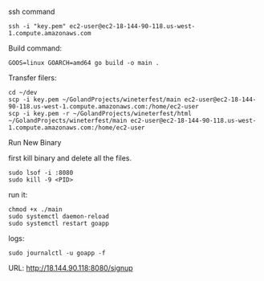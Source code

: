 ssh command

```
ssh -i "key.pem" ec2-user@ec2-18-144-90-118.us-west-1.compute.amazonaws.com
```

Build command:

```
GOOS=linux GOARCH=amd64 go build -o main .
```

Transfer filers:


```
cd ~/dev 
scp -i key.pem ~/GolandProjects/wineterfest/main ec2-user@ec2-18-144-90-118.us-west-1.compute.amazonaws.com:/home/ec2-user
scp -i key.pem -r ~/GolandProjects/wineterfest/html ~/GolandProjects/wineterfest/main ec2-user@ec2-18-144-90-118.us-west-1.compute.amazonaws.com:/home/ec2-user
```

Run New Binary

first kill binary and delete all the files.

```
sudo lsof -i :8080
sudo kill -9 <PID>
```

run it:

```
chmod +x ./main
sudo systemctl daemon-reload
sudo systemctl restart goapp
```

logs:

```
sudo journalctl -u goapp -f
```

URL: http://18.144.90.118:8080/signup

